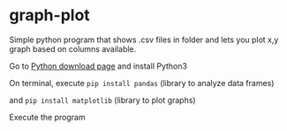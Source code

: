 # graph-plot
Simple python program that shows .csv files in folder and lets you plot x,y graph based on columns available.

Go to [Python download page](https://www.python.org/downloads/) and install Python3

On terminal, execute `pip install pandas` (library to analyze data frames) 

and `pip install matplotlib` (library to plot graphs)

Execute the program
